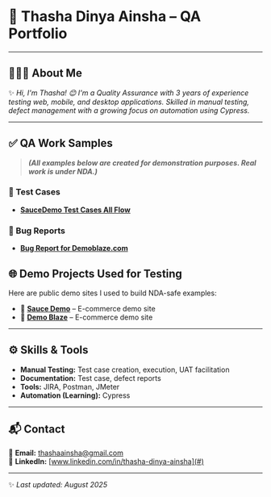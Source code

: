 # 🌟 **Thasha Dinya Ainsha – QA Portfolio**

---

## 👩🏻‍💻 **About Me**
✨ *Hi, I'm Thasha! 😊 
I'm a Quality Assurance with 3 years of experience testing web, mobile, and desktop applications. Skilled in manual testing, defect management with a growing focus on automation using Cypress.*  

---
## ✅ **QA Work Samples**
> ***(All examples below are created for demonstration purposes. Real work is under NDA.)***

### 📄 Test Cases  
- **[SauceDemo Test Cases All Flow](https://docs.google.com/spreadsheets/d/1u6c14uou3IjPN-DQAUHiBZb8oeb1ZDAmAeqPf2iSLUk/edit?usp=sharing)**  


### 🐞 Bug Reports  
- **[Bug Report for Demoblaze.com](https://docs.google.com/spreadsheets/d/1VywlclAHCO0gqcjG6WjwRsoU_Dv5Y-FvygR-3VgYFOc/edit?usp=sharing)**

## 🌐 **Demo Projects Used for Testing**
Here are public demo sites I used to build NDA-safe examples:
- 🛒 [**Sauce Demo**](https://www.saucedemo.com/) – E-commerce demo site  
- 🛒 [**Demo Blaze**](https://www.demoblaze.com/index.html) – E-commerce demo site  

---

## ⚙️ **Skills & Tools**
- **Manual Testing:** Test case creation, execution, UAT facilitation  
- **Documentation:** Test case, defect reports 
- **Tools:** JIRA, Postman, JMeter
- **Automation (Learning):** Cypress   


---

## 📬 **Contact**
📧 **Email:** thashaainsha@gmail.com  
🔗 **LinkedIn:** [www.linkedin.com/in/thasha-dinya-ainsha](#)  

---

✨ *Last updated: August 2025*
